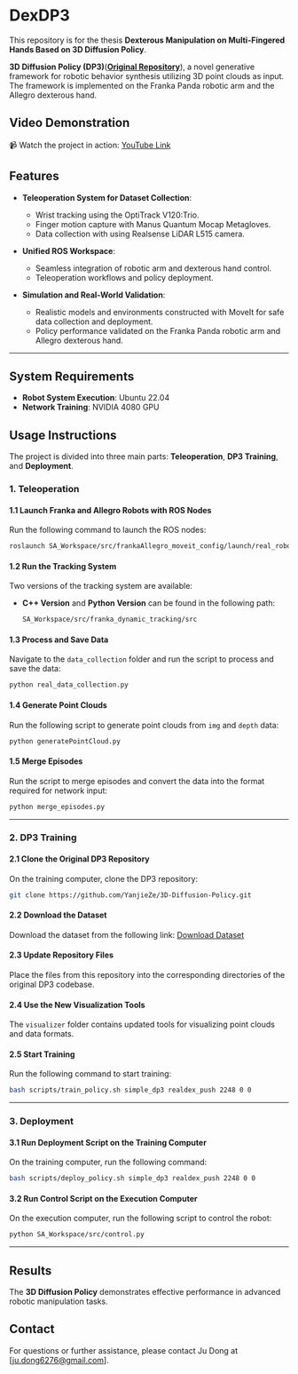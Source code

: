 # DexDP3
This repository is for the thesis **Dexterous Manipulation on Multi-Fingered Hands Based on 3D Diffusion Policy**.

**3D Diffusion Policy (DP3)**([**Original Repository**](https://github.com/YanjieZe/3D-Diffusion-Policy/tree/master)), a novel generative framework for robotic behavior synthesis utilizing 3D point clouds as input. The framework is implemented on the Franka Panda robotic arm and the Allegro dexterous hand. 

## Video Demonstration
📹 Watch the project in action: [YouTube Link](https://youtu.be/FM8L9Usz-KI?si=CQtNt1eZG-jtY8vq)
## Features  

- **Teleoperation System for Dataset Collection**:  
  - Wrist tracking using the OptiTrack V120:Trio.  
  - Finger motion capture with Manus Quantum Mocap Metagloves.  
  - Data collection with using Realsense LiDAR L515 camera.

- **Unified ROS Workspace**:  
  - Seamless integration of robotic arm and dexterous hand control.  
  - Teleoperation workflows and policy deployment.  

- **Simulation and Real-World Validation**:  
  - Realistic models and environments constructed with MoveIt for safe data collection and deployment.  
  - Policy performance validated on the Franka Panda robotic arm and Allegro dexterous hand.  


---

## System Requirements
- **Robot System Execution**: Ubuntu 22.04
- **Network Training**: NVIDIA 4080 GPU

## Usage Instructions

The project is divided into three main parts: **Teleoperation**, **DP3 Training**, and **Deployment**.

### 1. Teleoperation

#### 1.1 Launch Franka and Allegro Robots with ROS Nodes
Run the following command to launch the ROS nodes:
```bash
roslaunch SA_Workspace/src/frankaAllegro_moveit_config/launch/real_robot.launch
```

#### 1.2 Run the Tracking System
Two versions of the tracking system are available:
- **C++ Version** and **Python Version** can be found in the following path:
  ```bash
  SA_Workspace/src/franka_dynamic_tracking/src
  ```

#### 1.3 Process and Save Data
Navigate to the `data_collection` folder and run the script to process and save the data:
```bash
python real_data_collection.py
```

#### 1.4 Generate Point Clouds
Run the following script to generate point clouds from `img` and `depth` data:
```bash
python generatePointCloud.py
```

#### 1.5 Merge Episodes
Run the script to merge episodes and convert the data into the format required for network input:
```bash
python merge_episodes.py
```

---

### 2. DP3 Training

#### 2.1 Clone the Original DP3 Repository
On the training computer, clone the DP3 repository:
```bash
git clone https://github.com/YanjieZe/3D-Diffusion-Policy.git
```
  
#### 2.2 Download the Dataset
Download the dataset from the following link:
[Download Dataset](https://drive.google.com/drive/folders/16e6ZLCcEMtb3HNePVMUcsi8VkaiUYYDP?usp=sharing)

#### 2.3 Update Repository Files
Place the files from this repository into the corresponding directories of the original DP3 codebase.

#### 2.4 Use the New Visualization Tools
The `visualizer` folder contains updated tools for visualizing point clouds and data formats.

#### 2.5 Start Training
Run the following command to start training:
```bash
bash scripts/train_policy.sh simple_dp3 realdex_push 2248 0 0
```

---

### 3. Deployment

#### 3.1 Run Deployment Script on the Training Computer
On the training computer, run the following command:
```bash
bash scripts/deploy_policy.sh simple_dp3 realdex_push 2248 0 0
```

#### 3.2 Run Control Script on the Execution Computer
On the execution computer, run the following script to control the robot:
```bash
python SA_Workspace/src/control.py
```

---



## Results  

The **3D Diffusion Policy** demonstrates effective performance in advanced robotic manipulation tasks.  


## Contact
For questions or further assistance, please contact Ju Dong at [ju.dong6276@gmail.com].


